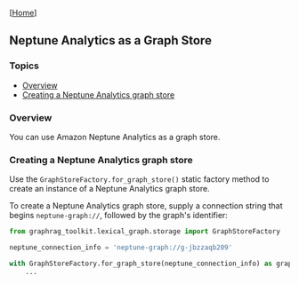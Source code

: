 [[Home](./)]

## Neptune Analytics as a Graph Store

### Topics

  - [Overview](#overview)
  - [Creating a Neptune Analytics graph store](#creating-a-neptune-analytics-graph-store)

### Overview

You can use Amazon Neptune Analytics as a graph store.

### Creating a Neptune Analytics graph store

Use the `GraphStoreFactory.for_graph_store()` static factory method to create an instance of a Neptune Analytics graph store.

To create a Neptune Analytics graph store, supply a connection string that begins `neptune-graph://`, followed by the graph's identifier:

```python
from graphrag_toolkit.lexical_graph.storage import GraphStoreFactory

neptune_connection_info = 'neptune-graph://g-jbzzaqb209'

with GraphStoreFactory.for_graph_store(neptune_connection_info) as graph_store:
    ...
```

